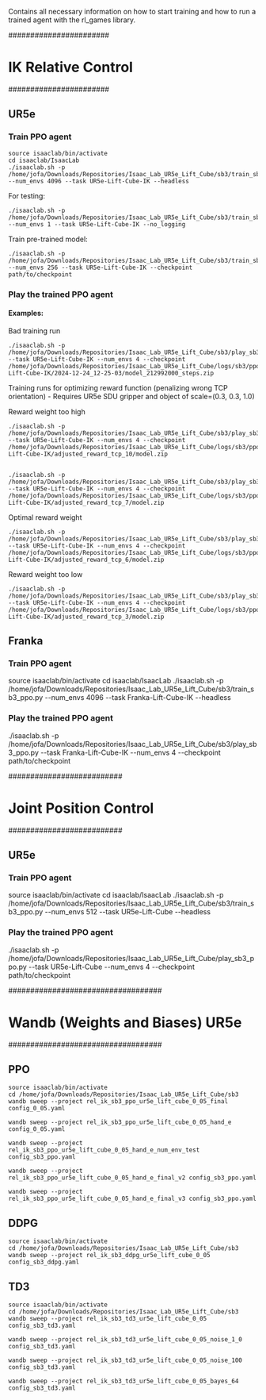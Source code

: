 Contains all necessary information on how to start training and how to run a trained agent with the rl_games library.


#######################
# IK Relative Control #
#######################

## UR5e
### Train PPO agent
    source isaaclab/bin/activate
    cd isaaclab/IsaacLab
    ./isaaclab.sh -p /home/jofa/Downloads/Repositories/Isaac_Lab_UR5e_Lift_Cube/sb3/train_sb3_ppo.py --num_envs 4096 --task UR5e-Lift-Cube-IK --headless

For testing:

    ./isaaclab.sh -p /home/jofa/Downloads/Repositories/Isaac_Lab_UR5e_Lift_Cube/sb3/train_sb3_ppo.py --num_envs 1 --task UR5e-Lift-Cube-IK --no_logging

Train pre-trained model:

    ./isaaclab.sh -p /home/jofa/Downloads/Repositories/Isaac_Lab_UR5e_Lift_Cube/sb3/train_sb3_ppo.py --num_envs 256 --task UR5e-Lift-Cube-IK --checkpoint path/to/checkpoint


### Play the trained PPO agent


#### Examples:
Bad training run

    ./isaaclab.sh -p /home/jofa/Downloads/Repositories/Isaac_Lab_UR5e_Lift_Cube/sb3/play_sb3_ppo.py --task UR5e-Lift-Cube-IK --num_envs 4 --checkpoint /home/jofa/Downloads/Repositories/Isaac_Lab_UR5e_Lift_Cube/logs/sb3/ppo/UR5e-Lift-Cube-IK/2024-12-24_12-25-03/model_212992000_steps.zip

Training runs for optimizing reward function (penalizing wrong TCP orientation) - Requires UR5e SDU gripper and object of scale=(0.3, 0.3, 1.0)

Reward weight too high

    ./isaaclab.sh -p /home/jofa/Downloads/Repositories/Isaac_Lab_UR5e_Lift_Cube/sb3/play_sb3_ppo.py --task UR5e-Lift-Cube-IK --num_envs 4 --checkpoint /home/jofa/Downloads/Repositories/Isaac_Lab_UR5e_Lift_Cube/logs/sb3/ppo/UR5e-Lift-Cube-IK/adjusted_reward_tcp_10/model.zip


    ./isaaclab.sh -p /home/jofa/Downloads/Repositories/Isaac_Lab_UR5e_Lift_Cube/sb3/play_sb3_ppo.py --task UR5e-Lift-Cube-IK --num_envs 4 --checkpoint /home/jofa/Downloads/Repositories/Isaac_Lab_UR5e_Lift_Cube/logs/sb3/ppo/UR5e-Lift-Cube-IK/adjusted_reward_tcp_7/model.zip

Optimal reward weight

    ./isaaclab.sh -p /home/jofa/Downloads/Repositories/Isaac_Lab_UR5e_Lift_Cube/sb3/play_sb3_ppo.py --task UR5e-Lift-Cube-IK --num_envs 4 --checkpoint /home/jofa/Downloads/Repositories/Isaac_Lab_UR5e_Lift_Cube/logs/sb3/ppo/UR5e-Lift-Cube-IK/adjusted_reward_tcp_6/model.zip
    
Reward weight too low

    ./isaaclab.sh -p /home/jofa/Downloads/Repositories/Isaac_Lab_UR5e_Lift_Cube/sb3/play_sb3_ppo.py --task UR5e-Lift-Cube-IK --num_envs 4 --checkpoint /home/jofa/Downloads/Repositories/Isaac_Lab_UR5e_Lift_Cube/logs/sb3/ppo/UR5e-Lift-Cube-IK/adjusted_reward_tcp_3/model.zip


## Franka
### Train PPO agent
source isaaclab/bin/activate
cd isaaclab/IsaacLab
./isaaclab.sh -p /home/jofa/Downloads/Repositories/Isaac_Lab_UR5e_Lift_Cube/sb3/train_sb3_ppo.py --num_envs 4096 --task Franka-Lift-Cube-IK --headless


### Play the trained PPO agent
./isaaclab.sh -p /home/jofa/Downloads/Repositories/Isaac_Lab_UR5e_Lift_Cube/sb3/play_sb3_ppo.py --task Franka-Lift-Cube-IK --num_envs 4 --checkpoint path/to/checkpoint



##########################
# Joint Position Control #
##########################

## UR5e
### Train PPO agent
source isaaclab/bin/activate
cd isaaclab/IsaacLab
./isaaclab.sh -p /home/jofa/Downloads/Repositories/Isaac_Lab_UR5e_Lift_Cube/sb3/train_sb3_ppo.py --num_envs 512 --task UR5e-Lift-Cube --headless


### Play the trained PPO agent
./isaaclab.sh -p /home/jofa/Downloads/Repositories/Isaac_Lab_UR5e_Lift_Cube/play_sb3_ppo.py --task UR5e-Lift-Cube --num_envs 4 --checkpoint path/to/checkpoint




###################################
# Wandb (Weights and Biases) UR5e #
###################################

## PPO
    source isaaclab/bin/activate
    cd /home/jofa/Downloads/Repositories/Isaac_Lab_UR5e_Lift_Cube/sb3
    wandb sweep --project rel_ik_sb3_ppo_ur5e_lift_cube_0_05_final config_0_05.yaml

    wandb sweep --project rel_ik_sb3_ppo_ur5e_lift_cube_0_05_hand_e config_0_05.yaml

    wandb sweep --project rel_ik_sb3_ppo_ur5e_lift_cube_0_05_hand_e_num_env_test config_sb3_ppo.yaml

    wandb sweep --project rel_ik_sb3_ppo_ur5e_lift_cube_0_05_hand_e_final_v2 config_sb3_ppo.yaml

    wandb sweep --project rel_ik_sb3_ppo_ur5e_lift_cube_0_05_hand_e_final_v3 config_sb3_ppo.yaml



## DDPG
    source isaaclab/bin/activate
    cd /home/jofa/Downloads/Repositories/Isaac_Lab_UR5e_Lift_Cube/sb3
    wandb sweep --project rel_ik_sb3_ddpg_ur5e_lift_cube_0_05 config_sb3_ddpg.yaml


## TD3
    source isaaclab/bin/activate
    cd /home/jofa/Downloads/Repositories/Isaac_Lab_UR5e_Lift_Cube/sb3
    wandb sweep --project rel_ik_sb3_td3_ur5e_lift_cube_0_05 config_sb3_td3.yaml

    wandb sweep --project rel_ik_sb3_td3_ur5e_lift_cube_0_05_noise_1_0 config_sb3_td3.yaml
    
    wandb sweep --project rel_ik_sb3_td3_ur5e_lift_cube_0_05_noise_100 config_sb3_td3.yaml

    wandb sweep --project rel_ik_sb3_td3_ur5e_lift_cube_0_05_bayes_64 config_sb3_td3.yaml